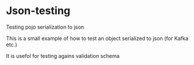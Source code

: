 # Json-testing
Testing pojo serialization to json

This is a small example of how to test an object serialized to json (for Kafka etc.)

It is usefol for testing agains validation schema
